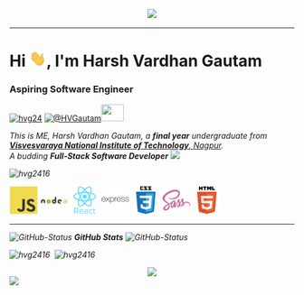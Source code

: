 <div>
<p align="center">
    <img src="https://user-images.githubusercontent.com/49445823/120198534-d3f97000-c23f-11eb-90d5-ff43fc26582d.png"
        height="400" />
</p>
<hr>
<h1>Hi <img src="https://raw.githubusercontent.com/ABSphreak/ABSphreak/master/gifs/Hi.gif" width="30px">,
    I'm Harsh Vardhan Gautam</h1>
<h3>Aspiring Software Engineer</h3>
<p> <a href="https://www.linkedin.com/in/hvg24/" target="blank"><img
            src="https://cdn.jsdelivr.net/npm/simple-icons@3.0.1/icons/linkedin.svg" alt="hvg24" height="30"
            width="40" /></a> <a href="https://www.hackerrank.com/HVGautam" target="blank"><img
            src="https://cdn.jsdelivr.net/npm/simple-icons@3.0.1/icons/hackerrank.svg" alt="@HVGautam" height="30"
            width="40" /></a><a href="mailto: hvgautam24.vnit@gmail.com"><img
            src="https://simpleicons.org/icons/gmail.svg" height="30" width="40" /></a></p>
</p>
<p> <em> This is ME, Harsh Vardhan Gautam, a <b>final year</b> undergraduate from <a href="http://vnit.ac.in/">
            <b>Visvesvaraya National Institute of Technology</b>, Nagpur</a>.
        <br> A budding <b>Full-Stack Software Developer</b> <img
            src="https://github.com/TheDudeThatCode/TheDudeThatCode/blob/master/Assets/Developer.gif" width="30px">
        <p> <img src="https://komarev.com/ghpvc/?username=hvg2416&label=Profile%20views&color=0e75b6&style=flat"
                alt="hvg2416" /> </p>
        <img height="50"
            src="https://raw.githubusercontent.com/devicons/devicon/master/icons/javascript/javascript-original.svg">
        <img height="50"
            src="https://raw.githubusercontent.com/devicons/devicon/master/icons/nodejs/nodejs-original-wordmark.svg">
        <img height="50"
            src="https://raw.githubusercontent.com/devicons/devicon/master/icons/react/react-original-wordmark.svg">
        <img height="50"
            src="https://raw.githubusercontent.com/devicons/devicon/master/icons/express/express-original-wordmark.svg">
        <img height="50"
            src="https://raw.githubusercontent.com/devicons/devicon/master/icons/css3/css3-original-wordmark.svg">
        <img height="50" src="https://raw.githubusercontent.com/devicons/devicon/master/icons/sass/sass-original.svg">
        <img height="50"
            src="https://raw.githubusercontent.com/devicons/devicon/master/icons/html5/html5-original-wordmark.svg">
        <hr>
        <p>
            <img src="https://media.giphy.com/media/8UHRm5oY4k4FDxq5QG/giphy.gif" width="30px"
                alt="GitHub-Status" />&nbsp;<i><b>GitHub Stats</b></i>
            <img src="https://media.giphy.com/media/8UHRm5oY4k4FDxq5QG/giphy.gif" width="30px" alt="GitHub-Status" />
        </p>
        <p>
            <img align="left"
                src="https://github-readme-stats.vercel.app/api/top-langs?username=hvg2416&show_icons=true&locale=en&layout=compact"
                alt="hvg2416" />
        </p>
        <p>&nbsp;
            <img src="https://github-readme-stats.vercel.app/api?username=hvg2416&show_icons=true&locale=en"
                alt="hvg2416" width="400" />
        </p>
    <div style="display: flex; justify-content: center;"><img src="https://github-readme-streak-stats.herokuapp.com/?user=hvg2416"></div>
    <img src="https://activity-graph.herokuapp.com/graph?username=hvg2416&bg_color=000000&color=FFFFFF&line=FFFFFF&point=00FF00">
    </div>
